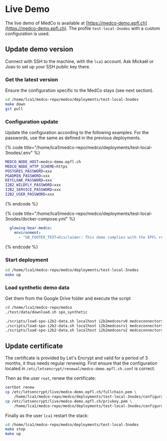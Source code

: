 # Live Demo

The live demo of MedCo is available at [https://medco-demo.epfl.ch](https://medco-demo.epfl.ch). The profile `test-local-3nodes` with a custom configuration is used.

## Update demo version

Connect with SSH to the machine, with the `lca1` account. Ask Mickaël or Joao to set up your SSH public key there. 

### Get the latest version

Ensure the configuration specific to the MedCo stays \(see next section\).

```bash
cd /home/lca1/medco-repo/medco/deployments/test-local-3nodes
make down
git pull
```

### Configuration update

Update the configuration according to the following examples. For the passwords, use the same as defined in the previous deployments.

{% code title="/home/lca1/medco-repo/medco/deployments/test-local-3nodes/.env" %}
```bash
MEDCO_NODE_HOST=medco-demo.epfl.ch
MEDCO_NODE_HTTP_SCHEME=https
POSTGRES_PASSWORD=xxx
PGADMIN_PASSWORD=xxx
KEYCLOAK_PASSWORD=xxx
I2B2_WILDFLY_PASSWORD=xxx
I2B2_SERVICE_PASSWORD=xxx
I2B2_USER_PASSWORD=xxx
```
{% endcode %}

{% code title="/home/lca1/medco-repo/medco/deployments/test-local-3nodes/docker-compose.yml" %}
```yaml
  glowing-bear-medco:
    environment:
      - "GB_FOOTER_TEXT=Disclaimer: This demo complies with the EPFL regulations and guidelines regarding the storage and use of personal data: https://www.epfl.ch/about/overview/overview/regulations-and-guidelines/"
```
{% endcode %}

### Start deployment

```bash
cd /home/lca1/medco-repo/medco/deployments/test-local-3nodes
make up
```

### Load synthetic demo data

Get them from the Google Drive folder and execute the script

```bash
cd /home/lca1/medco-repo/medco
./test/data/download.sh spo_synthetic

./scripts/load-spo-i2b2-data.sh localhost i2b2medcosrv0 medcoconnectorsrv0
./scripts/load-spo-i2b2-data.sh localhost i2b2medcosrv1 medcoconnectorsrv1
./scripts/load-spo-i2b2-data.sh localhost i2b2medcosrv2 medcoconnectorsrv2
```

## Update certificate

The certificate is provided by Let's Encrypt and valid for a period of 3 months, it thus needs regular renewing. First ensure that the configuration located in `/etc/letsencrypt/renewal/medco-demo.epfl.ch.conf` is correct.

Then as the user `root`, renew the certificate:

```bash
certbot renew
cp /etc/letsencrypt/live/medco-demo.epfl.ch/fullchain.pem \
    /home/lca1/medco-repo/medco/deployments/test-local-3nodes/configuration/certificate.crt
cp /etc/letsencrypt/live/medco-demo.epfl.ch/privkey.pem \
    /home/lca1/medco-repo/medco/deployments/test-local-3nodes/configuration/certificate.key
```

Finally as the user `lca1` restart the stack:

```bash
cd /home/lca1/medco-repo/medco/deployments/test-local-3nodes
make stop
make up
```

